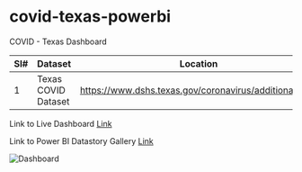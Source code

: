 # covid-texas-powerbi
COVID - Texas Dashboard

Sl#|Dataset | Location
------|-----|--------------
1|Texas COVID Dataset| https://www.dshs.texas.gov/coronavirus/additionaldata/

Link to Live Dashboard
[Link](https://app.powerbi.com/view?r=eyJrIjoiNTE1MmZlYTUtNzEyOC00YzQ1LTgyODEtMTUwOTM5MzBkMTMzIiwidCI6IjdkZWMxZWYwLTQ1YTktNGUyNy1hYmQ2LTI4MWRkMzE3OTcwYiIsImMiOjZ9)

Link to Power BI Datastory Gallery 
[Link](https://community.powerbi.com/t5/Data-Stories-Gallery/Texas-COVID-Tracker/td-p/1074604)

![Dashboard](/dashboard%20screenshots/Dashboard%20Navigation%20001.gif)
